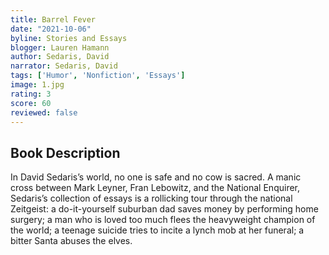```yaml
---
title: Barrel Fever
date: "2021-10-06"
byline: Stories and Essays
blogger: Lauren Hamann
author: Sedaris, David
narrator: Sedaris, David
tags: ['Humor', 'Nonfiction', 'Essays']
image: 1.jpg
rating: 3
score: 60
reviewed: false
---
```



## Book Description

In David Sedaris’s world, no one is safe and no cow is sacred. A manic cross between Mark Leyner, Fran Lebowitz, and the National Enquirer, Sedaris’s collection of essays is a rollicking tour through the national Zeitgeist: a do-it-yourself suburban dad saves money by performing home surgery; a man who is loved too much flees the heavyweight champion of the world; a teenage suicide tries to incite a lynch mob at her funeral; a bitter Santa abuses the elves.